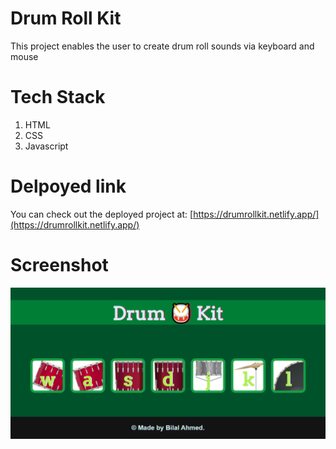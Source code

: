 
# Drum Roll Kit

This project enables the user to create drum roll sounds via keyboard and mouse

# Tech Stack

1. HTML
1. CSS
1. Javascript

# Delpoyed link

You can check out the deployed project at: [https://drumrollkit.netlify.app/](https://drumrollkit.netlify.app/)

# Screenshot
![Deployed Website Screenshot](/images/Screenshot.png)


